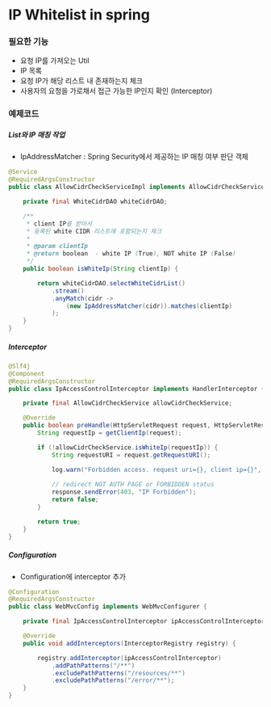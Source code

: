 # IP Whitelist in spring
### 필요한 기능
- 요청 IP를 가져오는 Util
- IP 목록
- 요청 IP가 해당 리스트 내 존재하는지 체크
- 사용자의 요청을 가로채서 접근 가능한 IP인지 확인 (Interceptor)

### 예제코드
##### List와 IP 매칭 작업
  - IpAddressMatcher : Spring Security에서 제공하는 IP 매칭 여부 판단 객체 
```java
@Service
@RequiredArgsConstructor
public class AllowCidrCheckServiceImpl implements AllowCidrCheckService {

    private final WhiteCidrDAO whiteCidrDAO;

    /**
     * client IP를 받아서
     * 등록된 white CIDR 리스트에 포함되는지 체크
     * 
     * @param clientIp
     * @return boolean  - white IP (True), NOT white IP (False)
     */
    public boolean isWhiteIp(String clientIp) {

        return whiteCidrDAO.selectWhiteCidrList()
            .stream()
            .anyMatch(cidr ->
                (new IpAddressMatcher(cidr)).matches(clientIp)
            );
    }
}
```

##### Interceptor
```java
@Slf4j
@Component
@RequiredArgsConstructor
public class IpAccessControlInterceptor implements HandlerInterceptor {

    private final AllowCidrCheckService allowCidrCheckService;

    @Override
    public boolean preHandle(HttpServletRequest request, HttpServletResponse response, Object handler) throws IOException {
        String requestIp = getClientIp(request);

        if (!allowCidrCheckService.isWhiteIp(requestIp)) {
            String requestURI = request.getRequestURI();

            log.warn("Forbidden access. request uri={}, client ip={}", requestURI, requestIp);
            
            // redirect NOT AUTH PAGE or FORBIDDEN status
            response.sendError(403, "IP Forbidden");
            return false;
        }

        return true;
    }
}
```

##### Configuration
- Configuration에 interceptor 추가
```java
@Configuration
@RequiredArgsConstructor
public class WebMvcConfig implements WebMvcConfigurer {

    private final IpAccessControlInterceptor ipAccessControlInterceptor;

    @Override
    public void addInterceptors(InterceptorRegistry registry) {

        registry.addInterceptor(ipAccessControlInterceptor)
            .addPathPatterns("/**")
            .excludePathPatterns("/resources/**")
            .excludePathPatterns("/error/**");
    }
}
```